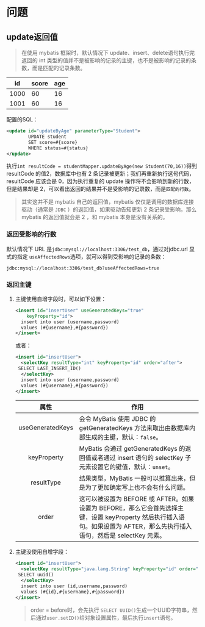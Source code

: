 # 问题

## update返回值

> 在使用 mybatis 框架时，默认情况下 update、insert、delete语句执行完返回的 int 类型的值并不是被影响的记录的主键，也不是被影响的记录的条数，而是匹配的记录条数。

| id   | score | age  |
| ---- | ----- | ---- |
| 1000 | 60    | 16   |
| 1001 | 60    | 16   |

配置的SQL：

```xml
<update id="updateByAge" parameterType="Student">
        UPDATE student
        SET score=#{score}
        WHERE status=#{status}
</update>
```

执行`int resultCode = studentMapper.updateByAge(new Student(70,16))`得到resultCode 的值2，数据库中也有 2 条记录被更新；我们再重新执行这句代码，resultCode 应该会是 0，因为执行重复的 update 操作将不会影响到新的行数，但是结果却是 2，可以看出返回的结果并不是受影响的记录数，而是`匹配的行数`。

> 其实这并不是 mybatis 自己的返回值，mybatis 仅仅是调用的数据库连接驱动（通常是 `JDBC` ）的返回值，如果驱动告知更新 2 条记录受影响，那么 mybatis 的返回值就会是 2 ，和 mybatis 本身是没有关系的。

### 返回受影响的行数

默认情况下 URL 是`jdbc:mysql://localhost:3306/test_db`，通过对jdbc.url 显式的指定 `useAffectedRows`选项，就可以得到受影响的记录的条数：

```
jdbc:mysql://localhost:3306/test_db?useAffectedRows=true
```

### 返回主键

1. 主键使用自增字段时，可以如下设置：

   ```xml
   <insert id="insertUser" useGeneratedKeys="true"
       keyProperty="id">
     insert into user (username,password)
     values (#{username},#{password})
   </insert>
   ```

   或者：

   ```xml
   <insert id="insertUser">
     <selectKey resultType="int" keyProperty="id" order="after">
   	SELECT LAST_INSERT_ID()
     </selectKey>
     insert into user (username,password)
     values (#{username},#{password})
   </insert>
   ```

   |        属性        | 作用                                       |
   | :--------------: | ---------------------------------------- |
   | useGeneratedKeys | 会令 MyBatis 使用 JDBC 的 getGeneratedKeys 方法来取出由数据库内部生成的主键，默认：`false`。 |
   |   keyProperty    | MyBatis 会通过 getGeneratedKeys 的返回值或者通过 insert 语句的 selectKey 子元素设置它的键值，默认：`unset`。 |
   |    resultType    | 结果类型，MyBatis 一般可以推算出来，但是为了更加确定写上也不会有什么问题。 |
   |      order       | 这可以被设置为 BEFORE 或 AFTER。如果设置为 BEFORE，那么它会首先选择主键，设置 keyProperty 然后执行插入语句。如果设置为 AFTER，那么先执行插入语句，然后是 selectKey 元素。 |

2. 主键没使用自增字段：

   ```xml
   <insert id="insertUser">
     <selectKey resultType="java.lang.String" keyProperty="id" order="BEFORE">
   	SELECT uuid()
     </selectKey>
     insert into user (id,username,password)
     values (#{id},#{username},#{password})
   </insert>
   ```

   > order = before时，会先执行 `SELECT UUID()`生成一个UUID字符串，然后通过`user.setID()`给对象设置属性，最后执行`insert`语句。



